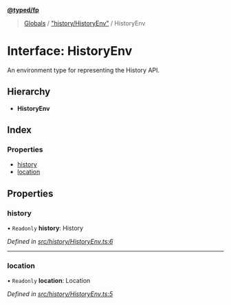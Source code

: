 **[@typed/fp](../README.md)**

> [Globals](../globals.md) / ["history/HistoryEnv"](../modules/_history_historyenv_.md) / HistoryEnv

# Interface: HistoryEnv

An environment type for representing the History API.

## Hierarchy

* **HistoryEnv**

## Index

### Properties

* [history](_history_historyenv_.historyenv.md#history)
* [location](_history_historyenv_.historyenv.md#location)

## Properties

### history

• `Readonly` **history**: History

*Defined in [src/history/HistoryEnv.ts:6](https://github.com/TylorS/typed-fp/blob/8639976/src/history/HistoryEnv.ts#L6)*

___

### location

• `Readonly` **location**: Location

*Defined in [src/history/HistoryEnv.ts:5](https://github.com/TylorS/typed-fp/blob/8639976/src/history/HistoryEnv.ts#L5)*
